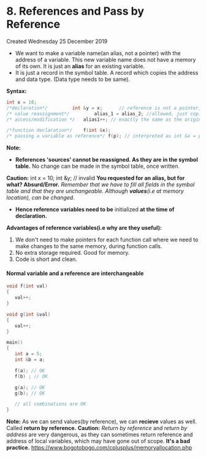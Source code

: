 # 8. References and Pass by Reference
Created Wednesday 25 December 2019


* We want to make a variable name(an alias, not a pointer) with the address of a variable. This new variable name does not have a memory of its own. It is just an **alias** for an existing variable.
* It is just a record in the symbol table. A record which copies the address and data type. (Data type needs to be same).

**Syntax:**
```c++
int x = 10;
/*declaration*/  		int &y = x;		 // reference is not a pointer, it's an alias, so no need of assigning the address.
/* value reassignment*/ 		alias_1 = alias_2; //allowed, just copies data from alias_2 to alias1's variable.
/* access/modification */	alias1++; // exactly the same as the original name . (Nothing like derefence here).

/*function declaration*/	f(int &x);
/* passing a variable as reference*/ f(p); // interpreted as int &x = p; so no problems.
```
**Note:**

* **References 'sources' cannot be reassigned. As they are in the symbol table.** No change can be made in the symbol table, once written.

**Caution:**
int x = 10;
int &y; // invalid
**You requested for an alias, but for what? Absurd/Error.** *Remember that we have to fill all fields in the symbol table and that they are unchangeable. Although **values**(i.e at memory location), can be changed.*

* **Hence reference variables need to be** initialized **at the time of declaration.**

**Advantages of reference variables(i.e why are they useful):**

1. We don't need to make pointers for each function call where we need to make changes to the same memory, during function calls.
2. No extra storage required. Good for memory.
3. Code is short and clean.


#### Normal variable and a reference are interchangeable
```c++
void f(int val)
{
   val++;
}

void g(int &val)
{
   val++;
}

main()
{
   int a = 5;
   int &b = a;

   f(a); // OK
   f(b) ; // OK

   g(a); // OK
   g(b); // OK

   // all combinations are OK
}
```
**Note:** As we can send values(by reference), we can **recieve** values as well. Called **return by reference.**
**Caution:** *Return by reference* and *return by address* are very dangerous, as they can sometimes return reference and address of local variables, which may have gone out of scope. **It's a bad practice.**
<https://www.bogotobogo.com/cplusplus/memoryallocation.php>





